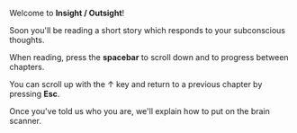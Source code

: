 Welcome to **Insight / Outsight**!

Soon you'll be reading a short story which responds to your subconscious thoughts.

When reading, press the **spacebar** to scroll down and to progress between chapters.

You can scroll up with the &#8593; key and return to a previous chapter by pressing **Esc**.

Once you've told us who you are, we'll explain how to put on the brain scanner.

